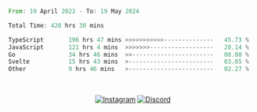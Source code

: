 <!--START_SECTION:waka-->

```rust
From: 19 April 2022 - To: 19 May 2024

Total Time: 420 hrs 30 mins

TypeScript       196 hrs 47 mins >>>>>>>>>>>--------------   45.73 %
JavaScript       121 hrs 4 mins  >>>>>>>------------------   28.14 %
Go               34 hrs 46 mins  >>-----------------------   08.08 %
Svelte           15 hrs 43 mins  >------------------------   03.65 %
Other            9 hrs 46 mins   >------------------------   02.27 %
```

<!--END_SECTION:waka-->


<!-- &nbsp;<div align="center">
  [![Spotify](https://supakorn-spotify.vercel.app/api/spotify?background_color=0d1117&border_color=ffffff)](https://open.spotify.com/user/314ljfgc3h2e3vrqtbm3tq35t5zq?si=f93b8de147494e3a)  
</div>
-->

&nbsp;<div align="center">
  [![Instagram](https://img.shields.io/badge/Instagram-E4405F?style=for-the-badge&logo=instagram&logoColor=white)](https://www.instagram.com/supakornigm/)
  [![Discord](https://img.shields.io/badge/Discord-7289DA?style=for-the-badge&logo=discord&logoColor=white)](https://discord.com/users/977487166609457172)
</div>


